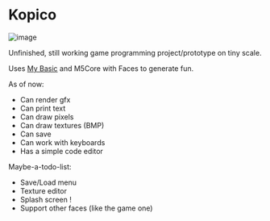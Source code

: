 # Kopico

![image](https://github.com/invpe/Kopico/assets/106522950/cb4a22a6-7f82-4484-af5a-d4c6b3404c04)

Unfinished, still working game programming project/prototype on tiny scale.

Uses [My Basic](https://github.com/paladin-t/my_basic) and M5Core with Faces to generate fun.

As of now:

- Can render gfx
- Can print text
- Can draw pixels
- Can draw textures (BMP)
- Can save
- Can work with keyboards
- Has a simple code editor

Maybe-a-todo-list:

- Save/Load menu
- Texture editor
- Splash screen !
- Support other faces (like the game one)

